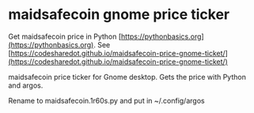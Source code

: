 # maidsafecoin gnome price ticker

Get maidsafecoin price in Python [https://pythonbasics.org](https://pythonbasics.org).
See [https://codesharedot.github.io/maidsafecoin-price-gnome-ticket/](https://codesharedot.github.io/maidsafecoin-price-gnome-ticket/)

maidsafecoin price ticker for Gnome desktop. Gets the price with Python and argos.

Rename to maidsafecoin.1r60s.py and put in ~/.config/argos
